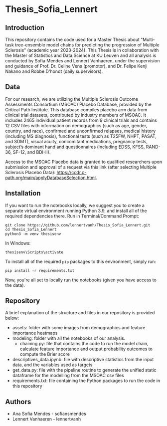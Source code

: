 # **Thesis_Sofia_Lennert**

## Introduction

This repository contains the code used for a Master Thesis about "Multi-task tree-ensemble model chains for predicting the progression of Multiple Sclerosis" (academic year 2023-2024). This Thesis is in collaboration with the Master of Statistics and Data Science at KU Leuven and all analysis is conducted by Sofia Mendes and Lennert Vanhaeren, under the supervision and guidance of Prof. Dr. Celine Vens (promotor), and Dr. Felipe Kenji Nakano and Robbe D'hondt (daily supervisors).


## Data

For our research, we are utilizing the Multiple Sclerosis Outcome Assessments Consortium (MSOAC) Placebo Database, provided by the Critical Path Institute. This database compiles placebo arm data from clinical trial datasets, contributed by industry members of MSOAC. It includes 2465 individual patient records from 9 clinical trials and contains 12 CSV files with information on demographics (such as age, gender, country, and race), confirmed and unconfirmed relapses, medical history (including MS diagnosis), functional tests (such as T25FW, NHPT, PASAT, and SDMT), visual acuity, concomitant medications, pregnancy tests, subject’s dominant hand and questionnaires (including EDSS, KFSS, RAND-36, SF-12, and BDI-II). 

Access to the MSOAC Placebo data is granted to qualified researchers upon submission and approval of a request via this link (after selecting Multiple Sclerosis Placebo Data): https://codr.c-path.org/main/applyDatabaseSelection.html.


## Installation

If you want to run the notebooks locally, we suggest you to create a separate virtual environment running Python 3.9, and install all of the required dependencies there. Run in Terminal/Command Prompt:

```
git clone https://github.com/lennertvanh/Thesis_Sofia_Lennert.git
cd Thesis_Sofia_Lennert
python3 -m venv thesisenv
```
In Windows: 

```
thesisenv\Scripts\activate
```

To install all of the required `pip` packages to this environment, simply run:

```
pip install -r requirements.txt
```

Now, you're all set to locally run the notebooks (given you have access to the data).


## Repository
A brief explanation of the structure and files in our repository is provided below:
* assets: folder with some images from demographics and feature importance heatmaps
* modeling: folder with all the notebooks of our analysis.
    * chaining.py: file that contains the code to run the model chain, calculate feature importance and output probability outcomes to compute the Brier score
* descriptives_data.ipynb: file with descriptive statistics from the input data, and the variables used as targets
* get_data.py: file with the pipeline routine to generate the unified static dataframe for the modelling from the MSOAC csv files 
* requirements.txt: file containing the Python packages to run the code in this repository

## Authors
* Ana Sofia Mendes - sofiansmendes
* Lennert Vanhaeren - lennertvanh
